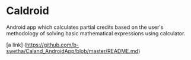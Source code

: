# Caldroid
Android app which calculates partial credits based on the user's methodology of solving basic mathematical expressions using calculator.

[a link] (https://github.com/b-swetha/Caland_AndroidApp/blob/master/README.md)
